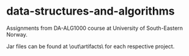 # data-structures-and-algorithms
Assignments from DA-ALG1000 course at University of South-Eastern Norway.

Jar files can be found at \out\artifacts\ for each respective project.